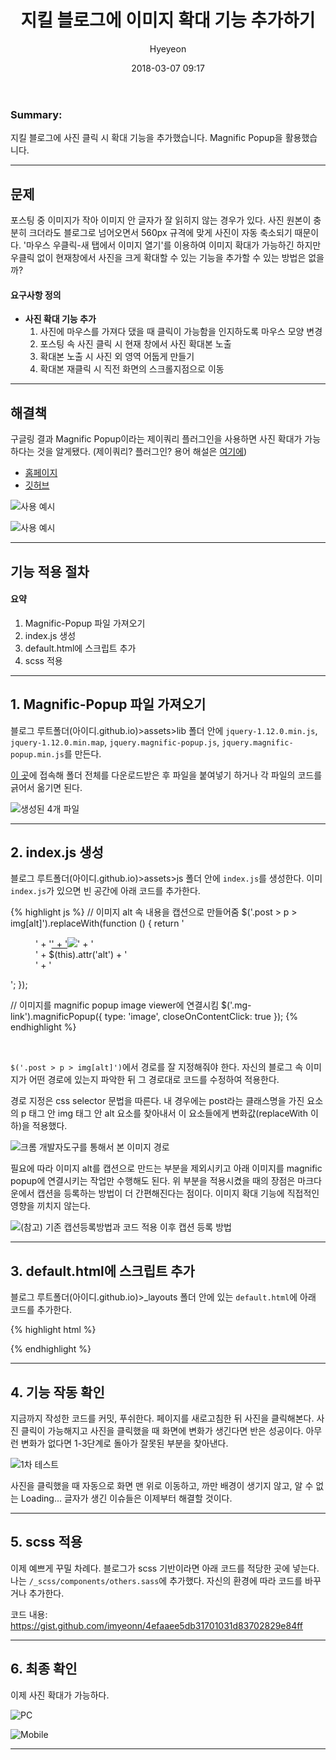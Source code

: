 ﻿---
title: "지킬 블로그에 이미지 확대 기능 추가하기"
layout: post
date: 2018-03-07 09:17
image: ../assets/images/post/002/206_00title.png
headerImage: true
category: Blog
tag:
- 깃허브
- jekyll
- 사진확대
blog: true
author: Hyeyeon
description: 지킬 블로그에 이미지 클릭시 확대 기능 추가하기
---

### Summary:

지킬 블로그에 사진 클릭 시 확대 기능을 추가했습니다. Magnific Popup을 활용했습니다.

---

## 문제

포스팅 중 이미지가 작아 이미지 안 글자가 잘 읽히지 않는 경우가 있다. 사진 원본이 충분히 크더라도 블로그로 넘어오면서 560px 규격에 맞게 사진이 자동 축소되기 때문이다. '마우스 우클릭-새 탭에서 이미지 열기'를 이용하여 이미지 확대가 가능하긴 하지만 우클릭 없이 현재창에서 사진을 크게 확대할 수 있는 기능을 추가할 수 있는 방법은 없을까?

#### 요구사항 정의

* **사진 확대 기능 추가**
  1. 사진에 마우스를 가져다 댔을 때 클릭이 가능함을 인지하도록 마우스 모양 변경
  2. 포스팅 속 사진 클릭 시 현재 창에서 사진 확대본 노출
  3. 확대본 노출 시 사진 외 영역 어둡게 만들기
  4. 확대본 재클릭 시 직전 화면의 스크롤지점으로 이동

---

## 해결책

구글링 결과 Magnific Popup이라는 제이쿼리 플러그인을 사용하면 사진 확대가 가능하다는 것을 알게됐다. (제이쿼리? 플러그인? 용어 해설은 [여기에](https://imyeonn.github.io/blog/web/207/))

* [홈페이지](http://dimsemenov.com/plugins/magnific-popup/)
* [깃허브](https://github.com/dimsemenov/Magnific-Popup)

![사용 예시](https://d33v4339jhl8k0.cloudfront.net/docs/assets/591c8a010428634b4a33375c/images/59a8ace52c7d3a73488c870a/file-QXn5LscO6t.gif)

![사용 예시](http://3.bp.blogspot.com/-DAbGdeL43kw/VK8BsAs64uI/AAAAAAAACQw/gw2Hriq9hpc/s1600/Magnific%2BPopup%2B%2B%2BAnimate.gif)

---

## 기능 적용 절차

#### 요약

1. Magnific-Popup 파일 가져오기
2. index.js 생성
3. default.html에 스크립트 추가
4. scss 적용

---

## 1. Magnific-Popup 파일 가져오기

블로그 루트폴더(아이디.github.io)>assets>lib 폴더 안에 `jquery-1.12.0.min.js`, `jquery-1.12.0.min.map`, `jquery.magnific-popup.js`, `jquery.magnific-popup.min.js`를 만든다.

[이 곳](https://github.com/imyeonn/imyeonn.github.io/tree/master/assets/lib)에 접속해 폴더 전체를 다운로드받은 후 파일을 붙여넣기 하거나 각 파일의 코드를 긁어서 옮기면 된다.

![생성된 4개 파일](/assets/images/post/002/206_01.png)

---

## 2. index.js 생성

블로그 루트폴더(아이디.github.io)>assets>js 폴더 안에 `index.js`를 생성한다. 이미 `index.js`가 있으면 빈 공간에 아래 코드를 추가한다.

{% highlight js %}
// 이미지 alt 속 내용을 캡션으로 만들어줌
$('.post > p > img[alt]').replaceWith(function () {
    return '<figure>'
        + '<a href="' + $(this).attr('src') + '" class="mg-link">'
        + '<img src="' + $(this).attr('src') + '"/></a>'
        + '<figcaption class="caption">' + $(this).attr('alt') + '</figcaption>'
        + '</figure>';
});

// 이미지를 magnific popup image viewer에 연결시킴
$('.mg-link').magnificPopup({
    type: 'image',
    closeOnContentClick: true
});
{% endhighlight %}

<br>

`$('.post > p > img[alt]')`에서 경로를 잘 지정해줘야 한다. 자신의 블로그 속 이미지가 어떤 경로에 있는지 파악한 뒤 그 경로대로 코드를 수정하여 적용한다.

경로 지정은 css selector 문법을 따른다. 내 경우에는 post라는 클래스명을 가진 요소의 p 태그 안 img 태그 안 alt 요소를 찾아내서 이 요소들에게 변화값(replaceWith 이하)을 적용했다.


![크롬 개발자도구를 통해서 본 이미지 경로](/assets/images/post/002/206_02.png)

필요에 따라 이미지 alt를 캡션으로 만드는 부분을 제외시키고 아래 이미지를 magnific popup에 연결시키는 작업만 수행해도 된다. 위 부분을 적용시켰을 때의 장점은 마크다운에서 캡션을 등록하는 방법이 더 간편해진다는 점이다. 이미지 확대 기능에 직접적인 영향을 끼치지 않는다.

![(참고) 기존 캡션등록방법과 코드 적용 이후 캡션 등록 방법](/assets/images/post/002/206_03.png)

---

## 3. default.html에 스크립트 추가

블로그 루트폴더(아이디.github.io)>\_layouts 폴더 안에 있는 `default.html`에 아래 코드를 추가한다.

{% highlight html %}
<script src="/assets/lib/jquery-1.12.0.min.js"></script>
<script src="/assets/lib/jquery.magnific-popup.min.js"></script>
<script src="/assets/js/index.js"></script>
{% endhighlight %}

---

## 4. 기능 작동 확인

지금까지 작성한 코드를 커밋, 푸쉬한다. 페이지를 새로고침한 뒤 사진을 클릭해본다. 사진 클릭이 가능해지고 사진을 클릭했을 때 화면에 변화가 생긴다면 반은 성공이다. 아무런 변화가 없다면 1-3단계로 돌아가 잘못된 부분을 찾아낸다.

![1차 테스트](/assets/images/post/002/206_04.png)

사진을 클릭했을 때 자동으로 화면 맨 위로 이동하고, 까만 배경이 생기지 않고, 알 수 없는 Loading... 글자가 생긴 이슈들은 이제부터 해결할 것이다.

---

## 5. scss 적용

이제 예쁘게 꾸밀 차례다. 블로그가 scss 기반이라면 아래 코드를 적당한 곳에 넣는다. 나는 `/_scss/components/others.sass`에 추가했다. 자신의 환경에 따라 코드를 바꾸거나 추가한다.

코드 내용: <https://gist.github.com/imyeonn/4efaaee5db31701031d83702829e84ff>

---

## 6. 최종 확인

이제 사진 확대가 가능하다.

![PC](/assets/images/post/002/206_05.gif)

![Mobile](/assets/images/post/002/206_06.gif)

---
